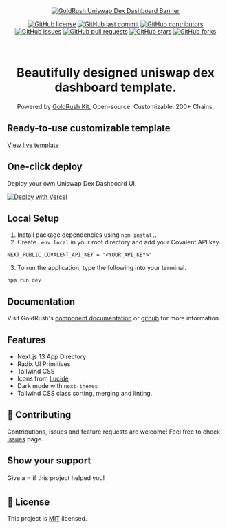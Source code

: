 <div align="center">
  <a href="https://www.covalenthq.com/products/goldrush/" target="_blank">
    <img alt="GoldRush Uniswap Dex Dashboard Banner" src="https://raw.githubusercontent.com/covalenthq/goldrush-uniswap-dex-dashboard-template/main/static/grk-dex-banner.png" style="max-width: 100%;"/>
  </a>
  <br/>
  
[![GitHub license](https://img.shields.io/github/license/covalenthq/goldrush-uniswap-dex-dashboard-template)](https://github.com/covalenthq/goldrush-uniswap-dex-dashboard-template/blob/main/LICENSE)
[![GitHub last commit](https://img.shields.io/github/last-commit/covalenthq/goldrush-uniswap-dex-dashboard-template)](https://github.com/covalenthq/goldrush-uniswap-dex-dashboard-template/commits/master)
[![GitHub contributors](https://img.shields.io/github/contributors/covalenthq/goldrush-uniswap-dex-dashboard-template)](https://github.com/covalenthq/goldrush-uniswap-dex-dashboard-template/graphs/contributors)
[![GitHub issues](https://img.shields.io/github/issues/covalenthq/goldrush-uniswap-dex-dashboard-template)](https://github.com/covalenthq/goldrush-uniswap-dex-dashboard-template/issues)
[![GitHub pull requests](https://img.shields.io/github/issues-pr/covalenthq/goldrush-uniswap-dex-dashboard-template)](https://github.com/covalenthq/goldrush-uniswap-dex-dashboard-template/pulls)
[![GitHub stars](https://img.shields.io/github/stars/covalenthq/goldrush-uniswap-dex-dashboard-template)](https://github.com/covalenthq/goldrush-uniswap-dex-dashboard-template/stargazers)
[![GitHub forks](https://img.shields.io/github/forks/covalenthq/goldrush-uniswap-dex-dashboard-template)](https://github.com/covalenthq/goldrush-uniswap-dex-dashboard-template/network/members)

<!-- Additional sections of your README -->

</div>

<br/>

<h1 align="center">Beautifully designed uniswap dex dashboard template.</h1>

<div align="center">
Powered by <span><a href="https://github.com/covalenthq/goldrush-kit">GoldRush Kit.</a></span> Open-source. Customizable. 200+ Chains.
</div>

## Ready-to-use customizable template

<a href="https://goldrush-nft-gallery-ui.vercel.app/">View live template</a>

## One-click deploy

Deploy your own Uniswap Dex Dashboard UI.

[![Deploy with Vercel](https://vercel.com/button)](https://vercel.com/new/clone?repository-url=https%3A%2F%2Fgithub.com%2Fcovalenthq%2Fgoldrush-uniswap-dex-dashboard-template&env=NEXT_PUBLIC_COVALENT_API_KEY&envDescription=Visit%20Covalent%20to%20sign%20up%20for%20an%20API%20key&envLink=https%3A%2F%2Fwww.covalenthq.com%2Fplatform%2Fauth%2Fregister%2F)

## Local Setup

1. Install package dependencies using `npm install`.
2. Create `.env.local` in your root directory and add your Covalent API key.
```
NEXT_PUBLIC_COVALENT_API_KEY = "<YOUR_API_KEY>"
```
3. To run the application, type the following into your terminal.
```
npm run dev
```

## Documentation

Visit GoldRush's [component documentation](https://www.covalenthq.com/docs/unified-api/quickstart/goldrush-kit/) or [github](https://github.com/covalenthq/goldrush-kit)  for more information.

## Features

- Next.js 13 App Directory
- Radix UI Primitives
- Tailwind CSS
- Icons from [Lucide](https://lucide.dev)
- Dark mode with `next-themes`
- Tailwind CSS class sorting, merging and linting.


## 🤝 Contributing

Contributions, issues and feature requests are welcome!
Feel free to check <a href="https://github.com/covalenthq/goldrush-uniswap-dex-dashboard-template/issues">issues</a> page.

## Show your support

Give a ⭐️ if this project helped you!



## 📝 License

This project is <a href="https://github.com/covalenthq/goldrush-uniswap-dex-dashboard-template/blob/main/LICENSE">MIT</a> licensed.

